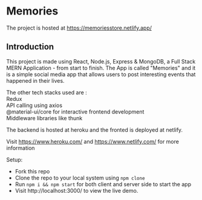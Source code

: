 # Memories

The project is hosted at https://memoriesstore.netlify.app/

## Introduction

This project is made using React, Node.js, Express & MongoDB, a Full Stack MERN Application - from start to finish. The App is called "Memories" and it is a simple social media app that allows users to post interesting events that happened in their lives.

The other tech stacks used are :
<br>
Redux
<br>
API calling using axios 
<br>
@material-ui/core for interactive frontend development
<br>
Middleware libraries like thunk


The backend is hosted at heroku and the fronted is deployed at netlify.

Visit https://www.heroku.com/ and https://www.netlify.com/ for more information 


Setup:

- Fork this repo
- Clone the repo to your local system using ```npm clone ```  
- Run ```npm i && npm start``` for both client and server side to start the app
- Visit http://localhost:3000/ to view the live demo.
